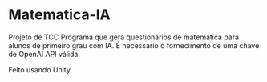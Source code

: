 # Matematica-IA
 Projeto de TCC
 Programa que gera questionários de matemática para alunos de primeiro grau com IA.
 É necessário o fornecimento de uma chave de OpenAI API válida.

 Feito usando Unity.